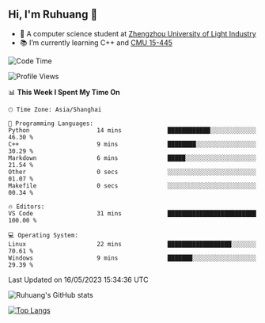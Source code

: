 ## Hi, I'm Ruhuang 👋

- :school: A computer science student at [Zhengzhou University of Light Industry](http://www.zzuli.edu.cn/)
- :books: I’m currently learning C++ and [CMU 15-445](https://15445.courses.cs.cmu.edu/fall2022/)

<!--START_SECTION:waka-->
![Code Time](http://img.shields.io/badge/Code%20Time-43%20hrs%2045%20mins-blue)

![Profile Views](http://img.shields.io/badge/Profile%20Views-4-blue)

📊 **This Week I Spent My Time On** 

```text
🕑︎ Time Zone: Asia/Shanghai

💬 Programming Languages: 
Python                   14 mins             ████████████░░░░░░░░░░░░░   46.30 % 
C++                      9 mins              ████████░░░░░░░░░░░░░░░░░   30.29 % 
Markdown                 6 mins              █████░░░░░░░░░░░░░░░░░░░░   21.54 % 
Other                    0 secs              ░░░░░░░░░░░░░░░░░░░░░░░░░   01.07 % 
Makefile                 0 secs              ░░░░░░░░░░░░░░░░░░░░░░░░░   00.34 % 

🔥 Editors: 
VS Code                  31 mins             █████████████████████████   100.00 % 

💻 Operating System: 
Linux                    22 mins             ██████████████████░░░░░░░   70.61 % 
Windows                  9 mins              ███████░░░░░░░░░░░░░░░░░░   29.39 % 
```


 Last Updated on 16/05/2023 15:34:36 UTC
<!--END_SECTION:waka-->

![Ruhuang's GitHub stats](https://github-readme-stats.vercel.app/api?username=ruhuang2001&count_private=true&hide_title=true&show_icons=true&theme=vue)

[![Top Langs](https://github-readme-stats.vercel.app/api/top-langs/?username=ruhuang2001&layout=compact)](https://github.com/anuraghazra/github-readme-stats)
